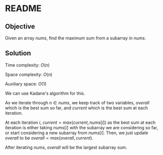 # README

## Objective

Given an array $nums$, find the maximum sum from a subarray in $nums$.

## Solution

Time complexity: $O(n)$

Space complexity: $O(n)$

Auxiliary space: $O(1)$

We can use Kadane's algorithm for this.

As we iterate through $n \in nums$, we keep track of two variables,
$overall$ which is the best sum so far, and $current$ which is the best sum
at each iteration.

At each iteration $i$, $current = max(current, nums[i])$ as the best sum at each
iteration is either taking $nums[i]$ with the subarray we are considering so far,
or start considering a new subarray from $nums[i]$.
Then, we just update $overall$ to be $overall = max(overall, current)$.

After iterating $nums$, $overall$ will be the largest subarray sum.

